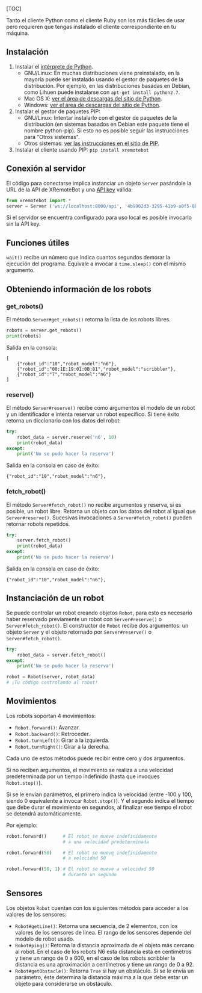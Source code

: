 [TOC]

Tanto el cliente Python como el cliente Ruby son los más fáciles de
usar pero requieren que tengas instalado el cliente correspondiente
en tu máquina.

Instalación
-----------


1. Instalar el [intérprete de Python](https://www.python.org/downloads/).
    * GNU/Linux: En muchas distribuciones viene preinstalado, en la mayoría
    puede ser instalado usando el gestor de paquetes de la distribución. Por
    ejemplo, en las distribuciones basadas en Debian, como Lihuen puede
    instalarse con `apt-get install python2.7`.
    * Mac OS X: [ver el área de descargas del sitio de Python](https://www.python.org/downloads/mac-osx/).
    * Windows: [ver el área de descargas del sitio de Python](https://www.python.org/downloads/windows/).
1. Instalar el gestor de paquetes PIP:
    * GNU/Linux: Intentar instalarlo con el gestor de paquetes de la
    distribución (en sistemas basados en Debian este paquete tiene
    el nombre python-pip). Si esto no es posible seguir las instrucciones
    para "Otros sistemas".
    * Otros sistemas: [ver las instrucciones en el sitio de
     PIP](https://pip.pypa.io/en/latest/installing.html).
1. Instalar el cliente usando PIP: `pip install xremotebot`



Conexión al servidor
--------------------

El código para conectarse implica instanciar un objeto `Server` pasándole
la URL de la API de XRemoteBot y una [API key](/user) válida:

```python
from xremotebot import *
server = Server ('ws://localhost:8000/api', '4b9902d3-3295-41b9-a0f5-8bc2015d0ece')
```

Si el servidor se encuentra configurado para uso local es posible invocarlo
sin la API key.

Funciones útiles
----------------

`wait()` recibe un número que indica cuantos segundos demorar la ejecución
del programa. Equivale a invocar a `time.sleep()` con el mismo argumento.

Obteniendo información de los robots
------------------------------------

### get_robots()

El método `Server#get_robots()` retorna la lista de los robots libres.

```python
robots = server.get_robots()
print(robots)
```

Salida en la consola:

```
[
    {"robot_id":"10","robot_model":"n6"},
    {"robot_id":"00:1E:19:01:0B:81","robot_model":"scribbler"},
    {"robot_id":"7","robot_model":"n6"}
]
```

### reserve()

El método `Server#reserve()` recibe como argumentos el modelo de un robot y
un identificador e intenta reservar un robot específico. Si tiene éxito
retorna un diccionario con los datos del robot:

```python
try:
    robot_data = server.reserve('n6', 10)
    print(robot_data)
except:
    print('No se pudo hacer la reserva')
```

Salida en la consola en caso de éxito:

```
{"robot_id":"10","robot_model":"n6"},
```

### fetch_robot()

El método `Server#fetch_robot()` no recibe argumentos y reserva, si es
posible, un robot libre. Retorna un objeto con los datos del robot al
igual que `Server#reserve()`. Sucesivas
invocaciones a `Server#fetch_robot()` pueden retornar robots repetidos.

```python
try:
    server.fetch_robot()
    print(robot_data)
except:
    print('No se pudo hacer la reserva')
```

Salida en la consola en caso de éxito:

```
{"robot_id":"10","robot_model":"n6"},
```

Instanciación de un robot
-------------------------

Se puede controlar un robot creando objetos `Robot`, para esto es necesario
haber reservado previamente un robot con `Server#reserve()` o
`Server#fetch_robot()`. El constructor de `Robot` recibe dos argumentos: un
objeto `Server` y el objeto retornado por `Server#reserve()` o `Server#fetch_robot()`.

```python
try:
    robot_data = server.fetch_robot()
except:
    print('No se pudo hacer la reserva')

robot = Robot(server, robot_data)
# ¡Tu código controlando al robot!
```

Movimientos
-----------

Los robots soportan 4 movimientos:

* `Robot.forward()`: Avanzar.
* `Robot.backward()`: Retroceder.
* `Robot.turnLeft()`: Girar a la izquierda.
* `Robot.turnRight()`: Girar a la derecha.

Cada uno de estos métodos puede recibir entre cero y dos
argumentos.

Si no reciben argumentos, el movimiento
se realiza a una velocidad predeterminada por un tiempo
indefinido (hasta que invoques `Robot.stop()`).

Si se le envían parámetros, el primero indica la velocidad
(entre -100 y 100, siendo 0 equivalente a invocar
`Robot.stop()`). Y el segundo indica el tiempo que debe
durar el movimiento en segundos, al finalizar ese tiempo
el robot se detendrá automáticamente.

Por ejemplo:

```python
robot.forward()      # El robot se mueve indefinidamente
                     # a una velocidad predeterminada
```

```python
robot.forward(50)    # El robot se mueve indefinidamente
                     # a velocidad 50
```

```python
robot.forward(50, 1) # El robot se mueve a velocidad 50
                     # durante un segundo
```

Sensores
---------

Los objetos `Robot` cuentan con los siguientes métodos
para acceder a los valores de los sensores:

* `Robot#getLine()`: Retorna una secuencia, de 2 elementos, con los valores
    de los sensores de línea. El rango de los sensores depende
    del modelo de robot usado.
* `Robot#ping()`: Retorna la distancia aproximada de el objeto
    más cercano al robot. En el caso de los robots N6 esta distancia
    está en centímetros y tiene un rango de 0 a 600, en el caso
    de los robots scribbler la distancia es una aproximación a
    centímetros y tiene un rango de 0 a 92.
* `Robot#getObstacle()`: Retorna `True` si hay un obstáculo. Si
    se le envía un parámetro, éste determina la distancia máxima
    a la que
    debe estar un objeto para considerarse un obstáculo.
